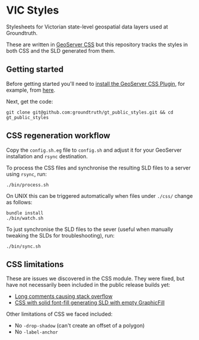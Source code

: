 # VIC Styles

Stylesheets for Victorian state-level geospatial data layers used at Groundtruth.

These are written in [GeoServer CSS](http://docs.geoserver.org/latest/en/user/community/css/index.html)
but this repository tracks the styles in both CSS and the SLD generated from them.

## Getting started

Before getting started you'll need to
[install the GeoServer CSS Plugin](http://docs.geoserver.org/latest/en/user/community/css/install.html),
for example, from [here](http://gridlock.opengeo.org/geoserver/master/community-latest/).

Next, get the code:

    git clone git@github.com:groundtruth/gt_public_styles.git && cd gt_public_styles

## CSS regeneration workflow

Copy the `config.sh.eg` file to `config.sh` and adjust it for your GeoServer installation
and `rsync` destination.

To process the CSS files and synchronise the resulting SLD files to a server using `rsync`,
run:

    ./bin/process.sh

On UNIX this can be triggered automatically when files under `./css/` change as follows:

    bundle install
    ./bin/watch.sh

To just synchronise the SLD files to the sever (useful when manually tweaking the SLDs
for troubleshooting), run:

    ./bin/sync.sh

## CSS limitations

These are issues we discovered in the CSS module. They were fixed, but have not necessarily
been included in the public release builds yet:

* [Long comments causing stack overflow](https://github.com/dwins/geoscript.scala/issues/27)
* [CSS with solid font-fill generating SLD with empty GraphicFill](https://github.com/dwins/geoscript.scala/issues/25)

Other limitations of CSS we faced included:

* No `-drop-shadow` (can't create an offset of a polygon)
* No `-label-anchor`

